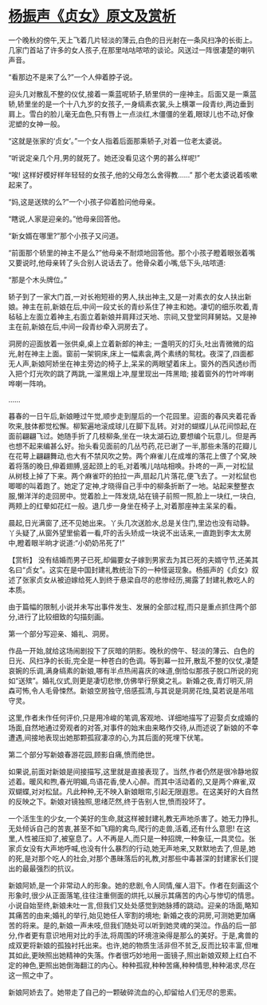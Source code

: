 # [杨振声《贞女》原文及赏析](https://www.vrrw.net/wx/15063.html)

一个晚秋的傍午,天上飞着几片轻淡的薄云,白色的日光射在一条风扫净的长街上。几家门首站了许多的女人孩子,在那里咕咕哝哝的谈论。风送过一阵很凄楚的喇叭声音。

“看那边不是来了么?”一个人伸着脖子说。

迎头几对散乱不整的仪仗,接着一乘蓝呢轿子,轿里供的一座神主。后面又是一乘蓝轿,轿里坐的是一个十八九岁的女孩子,一身缟素衣裳,头上横罩一段青纱,两边垂到肩上。雪白的脸儿毫无血色,只有唇上一点淡红,木僵僵的坐着,眼球儿也不动,好像泥塑的女神一般。

“这就是张家的‘贞女’。”一个女人指着后面那乘轿子,对着一位老太婆说。

“听说定亲几个月,男的就死了。她还没看见这个男的甚么样呢!”

“唉! 这样好模好样年轻轻的女孩子,他的父母怎么舍得教……” 那个老太婆说着咳嗽起来了。

“妈,这是送殡的么?”一个小孩子仰着脸问他母亲。

“瞎说,人家是迎亲的。”他母亲回答他。

“新女婿在哪里?”那个小孩子又问道。

“前面那个轿里的神主不是么?”他母亲不耐烦地回答他。那个小孩子瞪着眼张着嘴又要说时,他母亲转了头合别人说话去了。他骨朵着小嘴,低下头,咕哝道:

“那是个木头牌位。”

轿子到了一家大门首,一对长袍短褂的男人,扶出神主,又是一对素衣的女人扶出新娘。神主在前,新娘在后,中间一段丈长的青纱系住了神主和她。凄切的细乐吹着,青毡毡上左面立着神主,右面立着新娘并肩拜过天地、宗祠,又登堂同拜舅姑。又是神主在前,新娘在后,中间一段青纱牵入洞房去了。

洞房的迎面放着一张供桌,桌上立着新郎的神主; 一盏明灭的灯头,吐出青微微的焰光,射在神主上面。窗前一架铜床,床上一幅素衾,两个素绣的鸳枕。夜深了,四面都无人声,新娘阿娇坐在神主旁边的椅子上,呆呆的两眼望着床上。窗外的西风透纱而入把个灯光吹的跳了两跳,一溜黑烟上冲,屋里现出一阵黑暗; 接着窗外的竹叶哗喇哗喇一阵响。

……

暮春的一日午后,新娘睡过午觉,顺步走到屋后的一个花园里。迎面的春风夹着花香吹来,肢体都觉松懈。柳絮遍地滚成球儿在脚下乱转。对对的蝴蝶儿从花间惊起,在面前翩翩飞过。她随手折了几枝柳条,坐在一块太湖石边,要想编个玩意儿。但是再也想不起来编甚么好。抬头看见面前的几丛芍药,花已谢了一半,那些未落的花瓣儿在花萼上翩翩舞动,也大有不禁风吹之势。两个麻雀儿在成堆的落花上偎了个窝,映着将落的晚日,伸着翅膊,竖起颈上的毛,对着嘴儿咕咕相唤。扑咚的一声,一对松鼠从树枝上掉了下来。两个麻雀吓的拍拉一声,扇起几片落花,便飞去了。一对松鼠也唧唧的叫着跑了。她定了定神,才晓得自己手中的柳条折断了一地。站起来整整衣服,懒洋洋的走回房中。觉着脸上一阵发烧,站在镜子前照一照,脸上一块红,一块白,两颊上的红晕如花红一般。退几步一身坐在椅子上,对着那座神主呆呆的看。

晨起,日光满窗了,还不见她出来。丫头几次送脸水,总是关住门,里边也没有动静。丫头疑了,从窗外望里偷着一看,吓的舌头矫成一块说不出话来,一直跑到李太太房中,瞪着眼半晌才说道:“小奶奶吊死了!”



【赏析】 没有结婚而男子已死,却偏要女子嫁到男家去为其已死的夫婿守节,还美其名曰“贞女”。这实在是中国封建礼教统治下的一种怪诞现象。杨振声的《贞女》叙述了张家贞女从被迫嫁给死人到终于悬梁自尽的悲惨经历,揭露了封建礼教吃人的本质。

由于篇幅的限制,小说并未写出事件发生、发展的全部过程,而只是重点抓住两个部分,进行了比较细致的勾描刻画。

第一个部分写迎亲、婚礼、洞房。

作品一开始,就给这场闹剧投下了灰暗的阴影。晚秋的傍午、轻淡的薄云、白色的日光、风扫净的长街,完全是一种苍白的色调。等到幕一拉开,散乱不整的仪仗,凄楚哀婉的乐调,满身缟素的新娘,哪有半点热闹喜庆的味道,倒恰似那孩子脱口所说的宛如“送殡”。婚礼仪式,则更是凄切悲惨,仿佛举行祭奠之礼。新婚之夜,青灯明灭,阴森可怖,令人毛骨悚然。新娘空房独守,倍感孤清,与其说是洞房花烛,莫若说是吊唁守灵。

这里,作者未作任何评价,只是用冷峻的笔调,客观地、详细地描写了迎娶贞女成婚的场面,自然地通过旁观者的对答,对事件的始末由来略作交待,从而述说了新娘的不幸遭遇,间接地表现出她那颗孤寂凄凉的心,为其后面的死埋下伏笔。

第二个部分写新娘春游花园,顾影自痛,愤而绝世。

如果说,前面对新娘是间接描写,这里就是直接表现了。当然,作者仍然是很冷静地叙述着。暖风和煦,春光明媚,鸟语花香,使人心醉。而其中活动着的,又是两个麻雀,双双蝴蝶,对对松鼠。凡此种种,无不映入新娘眼帘,引起无限遐思。在这美好的大自然的反映之下。新娘对镜独照,思绪茫然,终于告别人世,愤而投环了。

一个活生生的少女,一个美好的生命,就这样被封建礼教无声地杀害了。她无力挣扎,无处倾诉自己的苦衷,甚至不如飞翔的禽鸟,爬行的走兽,活着,还有什么意思! 在这里,人性被压抑了,被窒息了。人不再是人,而只是一种招牌,一种象征,一具灵位。张家贞女没有大声地呼喊,也没有什么暴烈的行动,她无声地来,又默默地去了,但是,她的死,是对那个吃人的社会,对那个愚昧落后的礼教,对那些中毒甚深的封建家长们提出的最最强烈的抗议。

新娘阿娇,是一个非常动人的形象。她的悲剧,令人同情,催人泪下。作者在刻画这个形象时,很少从正面落笔,往往注重侧面的烘托,以展示其痛苦的内心与惨切的情思。小说自始至终,新娘未吐一言,但我们又处处感觉到她脉搏的跳动。迎亲的场面,略知其痛苦的由来;婚礼的举行,始见她任人宰割的境地; 新婚之夜的洞房,可测她更加痛苦的将来。是的,新娘一声未吱,但我们随处可以听到她灵魂的哭泣。作品的后一部分,作者更有意识地用对比的手法,将周围的环境渲染得是那么的美好。于是,禽兽的成双更将新娘的孤独衬托出来。也许,她的物质生活非但不贫乏,反而比较丰富,但唯其如此,更映照出她精神的失落。作者很巧妙地用一面镜子,照出新娘双颊上红白不定的神色,更照出她倒海翻江的内心。种种孤寂,种种苦痛,种种情思,种种渴求,尽在这一照之中了。

新娘阿娇去了。她带走了自己的一颗破碎流血的心,却留给人们无尽的思索。

